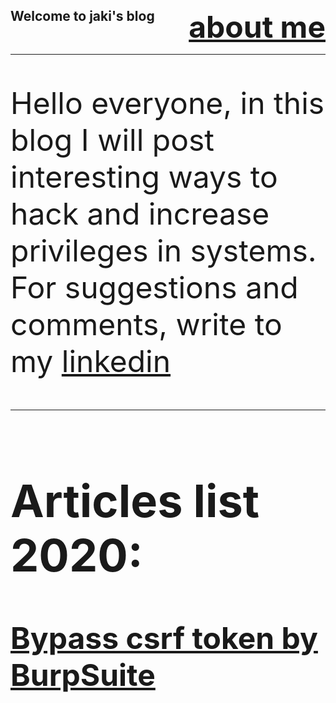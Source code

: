 ## Welcome to jaki's blog <font size="100px"><a href="http://www.someurl.com" style="float: right;">about me</a> 
---

Hello everyone, in this blog I will post interesting ways to hack and increase privileges in systems. For suggestions and comments, write to my [linkedin]( https://www.linkedin.com/in/sergey-budilov/)

---

## Articles list 2020:

**[Bypass csrf token by BurpSuite](csfr-bypass-burpsuite.md)**


